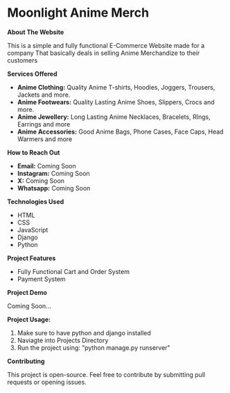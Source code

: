 # Moonlight Anime Merch

**About The Website**

This is a simple and fully functional E-Commerce Website made for a company That basically deals in selling Anime Merchandize to their customers

**Services Offered**

* **Anime Clothing:** Quality Anime T-shirts, Hoodies, Joggers, Trousers, Jackets and more.
* **Anime Footwears:** Quality Lasting Anime Shoes, Slippers, Crocs and more.
* **Anime Jewellery:** Long Lasting Anime Necklaces, Bracelets, RIngs, Earrings and more
* **Anime Accessories:** Good Anime Bags, Phone Cases, Face Caps, Head Warmers and more

**How to Reach Out**

* **Email:** Coming Soon
* **Instagram:** Coming Soon
* **X:** Coming Soon
* **Whatsapp:** Coming Soon

**Technologies Used**

* HTML
* CSS
* JavaScript
* Django
* Python

**Project Features**
  - Fully Functional Cart and Order System
  - Payment System

**Project Demo**

Coming Soon...

**Project Usage:**

1. Make sure to have python and django installed
2. Naviagte into Projects Directory
3. Run the project using: "python manage.py runserver"

**Contributing**

This project is open-source. Feel free to contribute by submitting pull requests or opening issues.